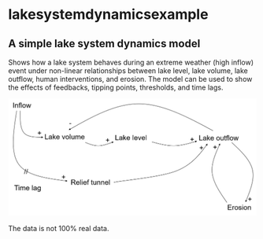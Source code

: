 # lakesystemdynamicsexample

## **A simple lake system dynamics model**

Shows how a lake system behaves during an extreme weather (high inflow) event under non-linear relationships between lake level, lake volume, lake outflow, human interventions, and erosion.
The model can be used to show the effects of feedbacks, tipping points, thresholds, and time lags.

<picture>
  <source media="(prefers-color-scheme: light)" srcset="https://github.com/zischg/lakesystemdynamicsexample/blob/main/lakesystemdynamics.png">
  <img alt="Shows an influence diagram of the lake system example." src="https://github.com/zischg/lakesystemdynamicsexample/blob/main/lakesystemdynamics.png">
</picture>




The data is not 100% real data.
